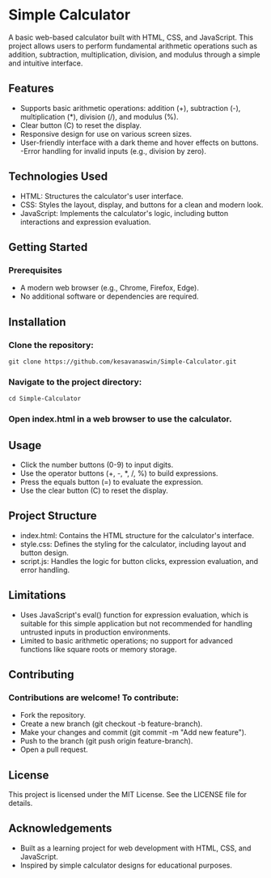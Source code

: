 # Simple Calculator

A basic web-based calculator built with HTML, CSS, and JavaScript. This project allows users to perform fundamental arithmetic operations such as addition, subtraction, multiplication, division, and modulus through a simple and intuitive interface.
## Features

- Supports basic arithmetic operations: addition (+), subtraction (-), multiplication (*), division (/), and modulus (%).
- Clear button (C) to reset the display.
- Responsive design for use on various screen sizes.
- User-friendly interface with a dark theme and hover effects on buttons.
-Error handling for invalid inputs (e.g., division by zero).

## Technologies Used

- HTML: Structures the calculator's user interface.
- CSS: Styles the layout, display, and buttons for a clean and modern look.
- JavaScript: Implements the calculator's logic, including button interactions and expression evaluation.

## Getting Started
### Prerequisites

- A modern web browser (e.g., Chrome, Firefox, Edge).
- No additional software or dependencies are required.

## Installation

### Clone the repository:
```
git clone https://github.com/kesavanaswin/Simple-Calculator.git
```

### Navigate to the project directory:
```
cd Simple-Calculator
```

### Open index.html in a web browser to use the calculator.

## Usage

- Click the number buttons (0-9) to input digits.
- Use the operator buttons (+, -, *, /, %) to build expressions.
- Press the equals button (=) to evaluate the expression.
- Use the clear button (C) to reset the display.

## Project Structure

- index.html: Contains the HTML structure for the calculator's interface.
- style.css: Defines the styling for the calculator, including layout and button design.
- script.js: Handles the logic for button clicks, expression evaluation, and error handling.

## Limitations

- Uses JavaScript's eval() function for expression evaluation, which is suitable for this simple application but not recommended for handling untrusted inputs in production environments.
- Limited to basic arithmetic operations; no support for advanced functions like square roots or memory storage.

## Contributing
### Contributions are welcome! To contribute:

- Fork the repository.
- Create a new branch (git checkout -b feature-branch).
- Make your changes and commit (git commit -m "Add new feature").
- Push to the branch (git push origin feature-branch).
- Open a pull request.

## License
This project is licensed under the MIT License. See the LICENSE file for details.

## Acknowledgements
- Built as a learning project for web development with HTML, CSS, and JavaScript.
- Inspired by simple calculator designs for educational purposes.

